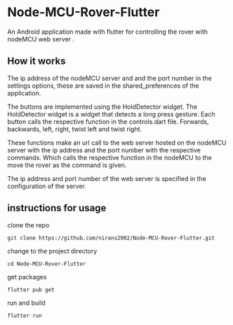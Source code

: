 # Node-MCU-Rover-Flutter

An Android application made with flutter for controlling the rover with nodeMCU web server .

## How it works

The ip address of the nodeMCU server and and the port number in the settings options,
these are saved in the shared_preferences of the application.

The buttons are implemented using the HoldDetector widget.
The HoldDetector widget is a widget that detects a long press gesture.
Each button calls the respective function in the controls.dart file.
Forwards, backwards, left, right, twist left and twist right.

These functions make an url call to the web server hosted on the nodeMCU server
with the ip address and the port number with the respective commands.
Which calls the respective function in the nodeMCU to the move the rover as the command is given.

The ip address and port number of the web server is specified in the configuration of the server.

## instructions for usage

clone the repo 

```
git clone https://github.com/nirans2002/Node-MCU-Rover-Flutter.git
```

change to the project directory
```
cd Node-MCU-Rover-Flutter
```

get packages

```
flutter pub get
```

run and build 

```
flutter run
```
